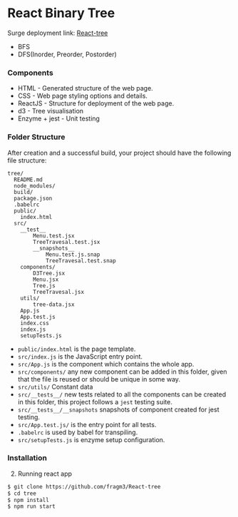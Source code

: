 # React Binary Tree

Surge deployment link: [React-tree](https://react-d3-tree.surge.sh)
* BFS
* DFS(Inorder, Preorder, Postorder)

### Components
* HTML - Generated structure of the web page.
* CSS - Web page styling options and details.
* ReactJS - Structure for deployment of the web page.
* d3 - Tree visualisation
* Enzyme + jest - Unit testing

### Folder Structure

After creation and a successful build, your project should have the following file structure:

```
tree/
  README.md
  node_modules/
  build/
  package.json
  .babelrc
  public/
    index.html
  src/
    __test__
        Menu.test.jsx
        TreeTravesal.test.jsx
        __snapshots__
            Menu.test.js.snap
            TreeTravesal.test.snap
    components/
        D3Tree.jsx
        Menu.jsx
        Tree.js
        TreeTravesal.jsx
    utils/
        tree-data.jsx
    App.js
    App.test.js
    index.css
    index.js
    setupTests.js
```
* `public/index.html` is the page template.
* `src/index.js` is the JavaScript entry point.
* `src/App.js` is the component which contains the whole app.
* `src/components/` any new component can be added in this folder, given that the file is reused or should be unique in some way.
* `src/utils/` Constant data
* `src/__tests__/` new tests related to all the components can be created in this folder, this project follows a `jest` testing suite.
* `src/__tests__/__snapshots` snapshots of component created for jest testing.
* `src/App.test.js/` is the entry point for all tests.
* `.babelrc` is used by babel for transpiling.
* `src/setupTests.js` is enzyme setup configuration.

### Installation

2. Running react app
```sh
$ git clone https://github.com/fragm3/React-tree
$ cd tree
$ npm install
$ npm run start
```
